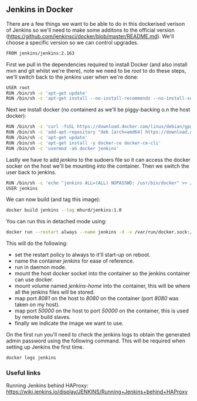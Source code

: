 ## Jenkins in Docker
There are a few things we want to be able to do in this dockerised verison of Jenkins so we'll need to make some additons to the official version (https://github.com/jenkinsci/docker/blob/master/README.md). We'll choose a specific version so we can control upgrades.
```bash
FROM jenkins/jenkins:2.163
```
First we pull in the dependencies required to install Docker (and also install mvn and git whilst we're there), note we need to be *root* to do these steps, we'll switch back to the *jenkins* user when we're done:
```bash
USER root
RUN /bin/sh -c 'apt-get update'
RUN /bin/sh -c 'apt-get install --no-install-recommends --no-install-suggests -y less vim apt-transport-https ca-certificates curl gnupg-agent software-properties-common git maven'
```
Next we install docker (no containerd as we'll be piggy-backing o.n the host docker):
```bash
RUN /bin/sh -c 'curl -fsSL https://download.docker.com/linux/debian/gpg | apt-key add --no-tty -'
RUN /bin/sh -c 'add-apt-repository "deb [arch=amd64] https://download.docker.com/linux/debian $(lsb_release -cs) stable"'
RUN /bin/sh -c 'apt-get update'
RUN /bin/sh -c 'apt-get install -y docker-ce docker-ce-cli'
RUN /bin/sh -c 'usermod -aG docker jenkins'
```
Lastly we have to add *jenkins* to the sudoers file so it can access the docker socker on the host we'll be mounting into the container. Then we switch the user back to jenkins.
```bash
RUN /bin/sh -c 'echo "jenkins ALL=(ALL) NOPASSWD: /usr/bin/docker" >> /etc/sudoers'
USER jenkins
```
We can now build (and tag this image):
```bash
docker build jenkins --tag mhurd/jenkins:1.0
```
You can run this in detached mode using:
```bash
docker run --restart always --name jenkins -d -v /var/run/docker.sock:/var/run/docker.sock -v jenkins-home:/var/jenkins_home -p 8081:8080 -p 50000:50000 mhurd/jenkins:1.0
```
This will do the following:
- set the restart policy to always to it'll start-up on reboot.
- name the container *jenkins* for ease of reference.
- run in daemon mode.
- mount the host docker socket into the container so the jenkins container can use docker.
- mount volume named *jenkins-home* into the container, this will be where all the jenkins files will be stored.
- map port *8081* on the host to *8080* on the container (port *8080* was taken on my host). 
- map port *50000* on the host to port *50000* on the container, this is used by remote build slaves.
- finally we indicate the image we want to use.

On the first run you'll need to check the jenkins logs to obtain the generated admin password using the following command. This will be required when setting up Jenkins the first time.
```bash
docker logs jenkins
```
### Useful links
Running Jenkins behind HAProxy: https://wiki.jenkins.io/display/JENKINS/Running+Jenkins+behind+HAProxy
